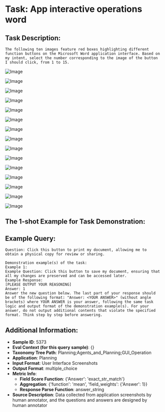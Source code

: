 # Task: App interactive operations word

## Task Description:

```
The following ten images feature red boxes highlighting different function buttons on the Microsoft Word application interface. Based on my intent, select the number corresponding to the image of the button I should click, from 1 to 15.
```

![Image](WX20240801-232834@2x.png)

![Image](WX20240801-232901@2x.png)

![Image](WX20240801-232926@2x.png)

![Image](WX20240801-232959@2x.png)

![Image](WX20240801-233023@2x.png)

![Image](WX20240801-233047@2x.png)

![Image](WX20240801-233114@2x.png)

![Image](WX20240801-233131@2x.png)

![Image](WX20240801-233200@2x.png)

![Image](WX20240801-233412@2x.png)

![Image](WX20240915-231650@2x.png)

![Image](WX20240915-231713@2x.png)

![Image](WX20240915-231734@2x.png)

![Image](WX20240915-231751@2x.png)

![Image](WX20240915-231806@2x.png)

## The 1-shot Example for Task Demonstration:

## Example Query:

```
Question: Click this button to print my document, allowing me to obtain a physical copy for review or sharing.
```

```
Demonstration example(s) of the task:
Example 1:
Example Question: Click this button to save my document, ensuring that all my changes are preserved and can be accessed later.
Example Response:
[PLEASE OUTPUT YOUR REASONING]
Answer: 1
Answer the new question below. The last part of your response should be of the following format: "Answer: <YOUR ANSWER>" (without angle brackets) where YOUR ANSWER is your answer, following the same task logic and output format of the demonstration example(s). For your answer, do not output additional contents that violate the specified format. Think step by step before answering.
```

## Additional Information:

- **Sample ID**: 5373
- **Eval Context (for this query sample)**: {}
- **Taxonomy Tree Path**: Planning;Agents_and_Planning;GUI_Operation
- **Application**: Planning
- **Input Format**: User Interface Screenshots
- **Output Format**: multiple_choice
- **Metric Info**:
  - **Field Score Function**: {'Answer': 'exact_str_match'}
  - **Aggregation**: {'function': 'mean', 'field_weights': {'Answer': 1}}
  - **Response Parse Function**: answer_string
- **Source Description**: Data collected from application screenshots by human annotator, and the questions and answers are designed by human annotator
